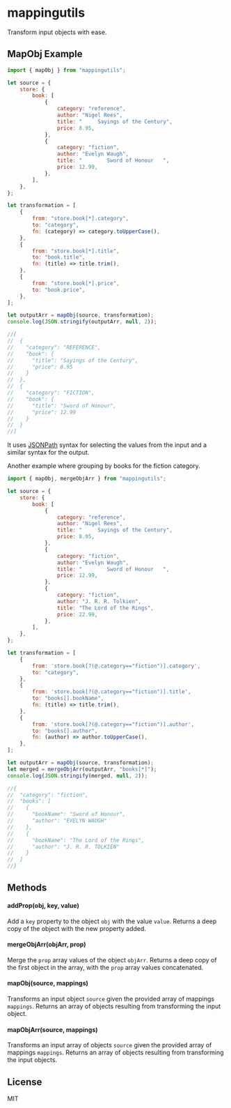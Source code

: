 # mappingutils

Transform input objects with ease.

## MapObj Example

```javascript
import { mapObj } from "mappingutils";

let source = {
    store: {
        book: [
            {
                category: "reference",
                author: "Nigel Rees",
                title: "     Sayings of the Century",
                price: 8.95,
            },
            {
                category: "fiction",
                author: "Evelyn Waugh",
                title: "        Sword of Honour   ",
                price: 12.99,
            },
        ],
    },
};

let transformation = [
    {
        from: "store.book[*].category",
        to: "category",
        fn: (category) => category.toUpperCase(),
    },
    {
        from: "store.book[*].title",
        to: "book.title",
        fn: (title) => title.trim(),
    },
    {
        from: "store.book[*].price",
        to: "book.price",
    },
];

let outputArr = mapObj(source, transformation);
console.log(JSON.stringify(outputArr, null, 2));

//[
//  {
//    "category": "REFERENCE",
//    "book": {
//      "title": "Sayings of the Century",
//      "price": 8.95
//    }
//  },
//  {
//    "category": "FICTION",
//    "book": {
//      "title": "Sword of Honour",
//      "price": 12.99
//    }
//  }
//]
```

It uses [JSONPath](https://www.npmjs.com/package/jsonpath#jsonpath-syntax) syntax for selecting the values from the input and a similar syntax for the output.

Another example where grouping by books for the fiction category.

```javascript
import { mapObj, mergeObjArr } from "mappingutils";

let source = {
    store: {
        book: [
            {
                category: "reference",
                author: "Nigel Rees",
                title: "     Sayings of the Century",
                price: 8.95,
            },
            {
                category: "fiction",
                author: "Evelyn Waugh",
                title: "        Sword of Honour   ",
                price: 12.99,
            },
            {
                category: "fiction",
                author: "J. R. R. Tolkien",
                title: "The Lord of the Rings",
                price: 22.99,
            },
        ],
    },
};

let transformation = [
    {
        from: 'store.book[?(@.category=="fiction")].category',
        to: "category",
    },
    {
        from: 'store.book[?(@.category=="fiction")].title',
        to: "books[].bookName",
        fn: (title) => title.trim(),
    },
    {
        from: 'store.book[?(@.category=="fiction")].author',
        to: "books[].author",
        fn: (author) => author.toUpperCase(),
    },
];

let outputArr = mapObj(source, transformation);
let merged = mergeObjArr(outputArr, "books[*]");
console.log(JSON.stringify(merged, null, 2));

//{
//  "category": "fiction",
//  "books": [
//    {
//      "bookName": "Sword of Honour",
//      "author": "EVELYN WAUGH"
//    },
//    {
//      "bookName": "The Lord of the Rings",
//      "author": "J. R. R. TOLKIEN"
//    }
//  ]
//}
```

## Methods

#### addProp(obj, key, value)

Add a `key` property to the object `obj` with the value `value`. Returns a deep copy of the object with the new property added.

#### mergeObjArr(objArr, prop)

Merge the `prop` array values of the object `objArr`. Returns a deep copy of the first object in the array, with the `prop` array values concatenated.

#### mapObj(source, mappings)

Transforms an input object `source` given the provided array of mappings `mappings`. Returns an array of objects resulting from transforming the input object.

#### mapObjArr(source, mappings)

Transforms an input array of objects `source` given the provided array of mappings `mappings`. Returns an array of objects resulting from transforming the input objects.

## License

MIT
